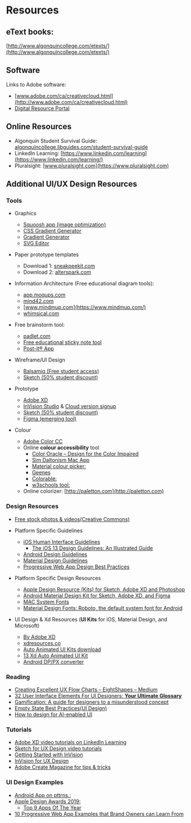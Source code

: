# Resources

## eText books: 
[http://www.algonquincollege.com/etexts/](http://www.algonquincollege.com/etexts/)

## Software
Links to Adobe software:

- [www.adobe.com/ca/creativecloud.html](http://www.adobe.com/ca/creativecloud.html)
- [Digital Resource Portal](https://plato.algonquincollege.com/DigitalResources/Default.aspx)

## Online Resources

- Algonquin Student Survival Guide: [algonquincollege.libguides.com/student-survival-guide](http://algonquincollege.libguides.com/student-survival-guide)
- LinkedIn Learning: [https://www.linkedin.com/learning](https://www.linkedin.com/learning/)
- Pluralsight: [www.pluralsight.com](https://www.pluralsight.com)


## Additional UI/UX Design Resources

### Tools

- Graphics
    - [Squoosh app (image optimization)](https://squoosh.app/)
    - [CSS Gradient Generator](https://cssgradient.io/)
    - [Gradient Generator](https://briangrinstead.com/gradient/) 
    - [SVG Editor](http://petercollingridge.appspot.com/svg-editor)

- Paper prototype templates
    - Download 1: [sneakpeekit.com](https://sneakpeekit.com/)
    - Download 2: [alterspark.com](https://www.alterspark.com/wp-content/uploads/documents/alterspark-digital-psychology-wireframe-kit_letter-size_v103.pdf)

- Information Architecture (Free educational diagram tools):
    - [app.moqups.com](https://app.moqups.com)
    - [mind42.com](https://mind42.com)
    - [www.mindmup.com](https://www.mindmup.com/)
    - [whimsical.com](https://whimsical.com/)

- Free brainstorm tool: 
    - [padlet.com](https://padlet.com/)
    - [Free educational sticky note tool](https://app.mural.co)
    - [Post-it® App](https://www.post-it.com/3M/en_US/post-it/ideas/app/)

- Wireframe/UI Design
    - [Balsamiq (Free student access)](https://balsamiq.com/givingback/free/)
    - [Sketch (50% student discount)](https://www.sketch.com)

- Prototype
    - [Adobe XD](https://www.adobe.com/ca/products/xd.html?promoid=PYPVQ3HN&mv=other) 
    - [InVision Studio](https://www.invisionapp.com/studio) & [Cloud version signup](https://projects.invisionapp.com/d/signup)
    - [Sketch (50% student discount)](https://www.sketch.com)
    - [Figma (emerging tool)](https://www.figma.com/) 

- Colour
    - [Adobe Color CC](https://color.adobe.com/create/color-wheel/)
    - Online **colour accessibility** tool
        - [Color Oracle – Design for the Color Impaired](https://colororacle.org/)
        - [Sim Daltonism Mac App](https://apps.apple.com/us/app/sim-daltonism/id693112260?mt=12)
        - [Material colour picker:](https://material.io/tools/color/#!)
        - [Geenes](https://geenes.app/user-interface)
        - [Colorable:](https://colorable.jxnblk.com/ffffff/6b757b)
        - [w3schools tool:](https://www.w3schools.com/colors/colors_picker.asp)
    - Online colorizer: [http://paletton.com](http://paletton.com)


### Design Resources

- [Free stock photos & videos(Creative Commons)](https://www.pexels.com/)

- Platform Specific Guidelines
    - [iOS Human Interface Guidelines](https://developer.apple.com/design/human-interface-guidelines/)
        - [The iOS 13 Design Guidelines: An Illustrated Guide](https://learnui.design/blog/ios-design-guidelines-templates.html)
    - [Android Design Guidelines](https://developer.android.com/design/)
    - [Material Design Guidelines](https://material.io/design)
    - [Progressive Web App Design Best Practices](https://codelabs.developers.google.com/codelabs/your-first-pwapp/#0)

- Platform Specific Design Resources
    - [Apple Design Resource (Kits) for Sketch, Adobe XD and Photoshop](https://developer.apple.com/design/resources/)
    - [Android Material Design Kit for Sketch, Adobe XD, and Figma](https://materialdesignkit.com/android-gui/)
    - [MAC System Fonts](https://developer.apple.com/fonts/)
    - [Material Design Fonts: Roboto, the default system font for Android](https://material.io/design/typography/understanding-typography.html#system-fonts)

- UI Design & Xd Resources (**UI Kits** for iOS, Material Design, and Microsoft)
    - [By Adobe XD](https://www.adobe.com/ca/products/xd/resources.html)
    - [xdresources.co](https://xdresources.co)
    - [Auto Animated UI Kits download](http://download.adobe.com/pub/adobe/xd/ui-kits/xd-resources-auto-animate-ui.zip) 
    - [13 Xd Auto Animated UI Kit](https://www.behance.net/gallery/73904763/Adobe-Xd-Auto-Animate-UI-kit)
    - [Android DP/PX converter](http://labs.rampinteractive.co.uk/android_dp_px_calculator/)


### Reading 

- [Creating Excellent UX Flow Charts – EightShapes – Medium](https://medium.com/eightshapes-llc/creating-excellent-ux-flow-charts-df6f1e46e524)
- [32 User Interface Elements For UI Designers: **Your Ultimate Glossary**](https://careerfoundry.com/en/blog/ui-design/ui-element-glossary/)
- [Gamification: A guide for designers to a misunderstood concept](https://uxdesign.cc/gamification-aguide-for-designers-to-a-misunderstood-concept-4de5bef0c5d9)
- [Empty State Best Practices(UI Design)](https://www.justinmind.com/blog/everything-you-need-to-know-about-empty-state-design/)
- [How to design for AI-enabled UI](https://blog.prototypr.io/how-to-design-for-ai-enabled-ui-77e144e99126)


### Tutorials

- [Adobe XD video tutorials on LinkedIn Learning](https://www.linkedin.com/learning/adobe-xd-essential-training-design-3)
- [Sketch for UX Design video tutorials](https://www.linkedin.com/learning/sketch-for-ux-design-2)
- [Getting Started with InVision](https://support.invisionapp.com/hc/en-us/categories/360001714711)
- [InVision for UX Design](https://www.linkedin.com/learning/invision-for-ux-design/welcome)
- [Adobe Create Magazine for tips & tricks](https://create.adobe.com/)


### UI Design Examples

- [Android App on pttrns.:](https://pttrns.com/android-patterns)
- [Apple Design Awards 2019:](https://developer.apple.com/design/awards/)
    - [Top 9 Apps Of The Year](https://www.mobileappdaily.com/apple-design-awards)
- [10 Progressive Web App Examples that Brand Owners can Learn From](https://www.iflexion.com/blog/pwa-examples)